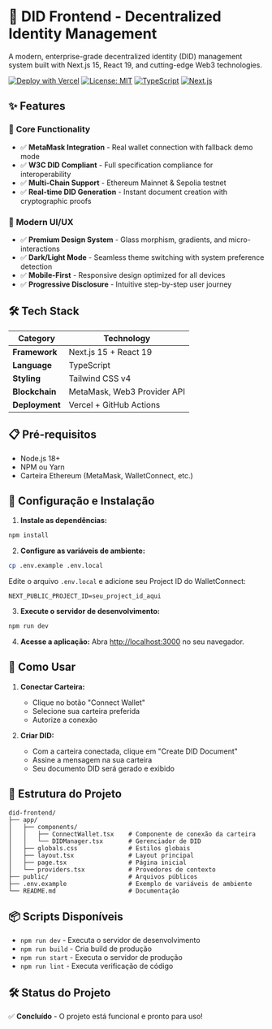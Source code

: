 # 🔐 DID Frontend - Decentralized Identity Management

A modern, enterprise-grade decentralized identity (DID) management system built with Next.js 15, React 19, and cutting-edge Web3 technologies.

[![Deploy with Vercel](https://vercel.com/button)](https://vercel.com/new/clone?repository-url=https://github.com/yourusername/did-frontend)
[![License: MIT](https://img.shields.io/badge/License-MIT-yellow.svg)](https://opensource.org/licenses/MIT)
[![TypeScript](https://img.shields.io/badge/TypeScript-007ACC?logo=typescript&logoColor=white)](https://www.typescriptlang.org/)
[![Next.js](https://img.shields.io/badge/Next.js-000000?logo=next.js&logoColor=white)](https://nextjs.org/)

## ✨ Features

### 🚀 **Core Functionality**
- ✅ **MetaMask Integration** - Real wallet connection with fallback demo mode
- ✅ **W3C DID Compliant** - Full specification compliance for interoperability
- ✅ **Multi-Chain Support** - Ethereum Mainnet & Sepolia testnet
- ✅ **Real-time DID Generation** - Instant document creation with cryptographic proofs

### 🎨 **Modern UI/UX**
- ✅ **Premium Design System** - Glass morphism, gradients, and micro-interactions
- ✅ **Dark/Light Mode** - Seamless theme switching with system preference detection
- ✅ **Mobile-First** - Responsive design optimized for all devices
- ✅ **Progressive Disclosure** - Intuitive step-by-step user journey

## 🛠️ Tech Stack

| Category | Technology |
|----------|------------|
| **Framework** | Next.js 15 + React 19 |
| **Language** | TypeScript |
| **Styling** | Tailwind CSS v4 |
| **Blockchain** | MetaMask, Web3 Provider API |
| **Deployment** | Vercel + GitHub Actions |

## 📋 Pré-requisitos

- Node.js 18+ 
- NPM ou Yarn
- Carteira Ethereum (MetaMask, WalletConnect, etc.)

## 🔧 Configuração e Instalação

1. **Instale as dependências:**
```bash
npm install
```

2. **Configure as variáveis de ambiente:**
```bash
cp .env.example .env.local
```

Edite o arquivo `.env.local` e adicione seu Project ID do WalletConnect:
```env
NEXT_PUBLIC_PROJECT_ID=seu_project_id_aqui
```

3. **Execute o servidor de desenvolvimento:**
```bash
npm run dev
```

4. **Acesse a aplicação:**
Abra [http://localhost:3000](http://localhost:3000) no seu navegador.

## 🎯 Como Usar

1. **Conectar Carteira:**
   - Clique no botão "Connect Wallet"
   - Selecione sua carteira preferida
   - Autorize a conexão

2. **Criar DID:**
   - Com a carteira conectada, clique em "Create DID Document"
   - Assine a mensagem na sua carteira
   - Seu documento DID será gerado e exibido

## 📁 Estrutura do Projeto

```
did-frontend/
├── app/
│   ├── components/
│   │   ├── ConnectWallet.tsx    # Componente de conexão da carteira
│   │   └── DIDManager.tsx       # Gerenciador de DID
│   ├── globals.css              # Estilos globais
│   ├── layout.tsx               # Layout principal
│   ├── page.tsx                 # Página inicial
│   └── providers.tsx            # Provedores de contexto
├── public/                      # Arquivos públicos
├── .env.example                 # Exemplo de variáveis de ambiente
└── README.md                    # Documentação
```

## 📦 Scripts Disponíveis

- `npm run dev` - Executa o servidor de desenvolvimento
- `npm run build` - Cria build de produção
- `npm run start` - Executa o servidor de produção
- `npm run lint` - Executa verificação de código

## 🛠️ Status do Projeto

✅ **Concluído** - O projeto está funcional e pronto para uso!
